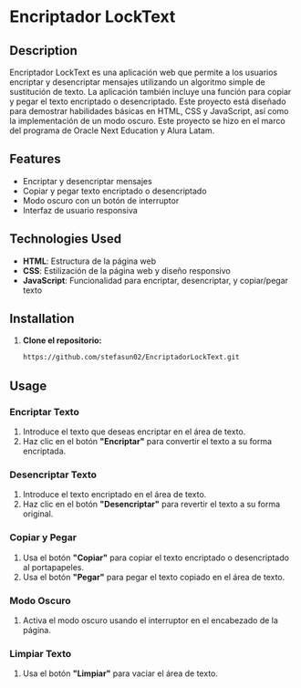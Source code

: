 # Encriptador LockText

## Description

Encriptador LockText es una aplicación web que permite a los usuarios encriptar y desencriptar mensajes utilizando un algoritmo simple de sustitución de texto. La aplicación también incluye una función para copiar y pegar el texto encriptado o desencriptado. Este proyecto está diseñado para demostrar habilidades básicas en HTML, CSS y JavaScript, así como la implementación de un modo oscuro. Este proyecto se hizo en el marco del programa de Oracle Next Education y Alura Latam. 

## Features

- Encriptar y desencriptar mensajes
- Copiar y pegar texto encriptado o desencriptado
- Modo oscuro con un botón de interruptor
- Interfaz de usuario responsiva

## Technologies Used

- **HTML**: Estructura de la página web
- **CSS**: Estilización de la página web y diseño responsivo
- **JavaScript**: Funcionalidad para encriptar, desencriptar, y copiar/pegar texto

## Installation

1. **Clone el repositorio:**

   ```bash
   https://github.com/stefasun02/EncriptadorLockText.git
   
  ## Usage

### Encriptar Texto

1. Introduce el texto que deseas encriptar en el área de texto.
2. Haz clic en el botón **"Encriptar"** para convertir el texto a su forma encriptada.

### Desencriptar Texto

1. Introduce el texto encriptado en el área de texto.
2. Haz clic en el botón **"Desencriptar"** para revertir el texto a su forma original.

### Copiar y Pegar

1. Usa el botón **"Copiar"** para copiar el texto encriptado o desencriptado al portapapeles.
2. Usa el botón **"Pegar"** para pegar el texto copiado en el área de texto.

### Modo Oscuro

1. Activa el modo oscuro usando el interruptor en el encabezado de la página.

### Limpiar Texto

1. Usa el botón **"Limpiar"** para vaciar el área de texto.


